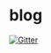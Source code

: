 # blog

[![Gitter](https://badges.gitter.im/Join%20Chat.svg)](https://gitter.im/cliu23/blog?utm_source=badge&utm_medium=badge&utm_campaign=pr-badge&utm_content=badge)